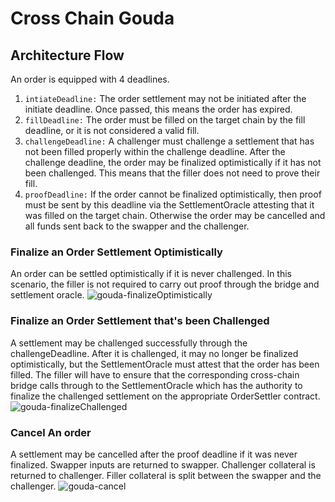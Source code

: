# Cross Chain Gouda

## Architecture Flow

An order is equipped with 4 deadlines.
1. `intiateDeadline:` The order settlement may not be initiated after the initiate deadline. Once passed, this means the order has expired.
2. `fillDeadline:` The order must be filled on the target chain by the fill deadline, or it is not considered a valid fill.
3. `challengeDeadline:` A challenger must challenge a settlement that has not been filled properly within the challenge deadline. After the challenge deadline, the order may be finalized optimistically if it has not been challenged. This means that the filler does not need to prove their fill.
4. `proofDeadline:` If the order cannot be finalized optimistically, then proof must be sent by this deadline via the SettlementOracle attesting that it was filled on the target chain. Otherwise the order may be cancelled and all funds sent back to the swapper and the challenger.


### Finalize an Order Settlement Optimistically
An order can be settled optimistically if it is never challenged. In this scenario, the filler is not required to carry out proof through the bridge and settlement oracle.
![gouda-finalizeOptimistically](https://user-images.githubusercontent.com/5539720/226055654-b733aaac-d3c4-4d27-bffe-cbb2402f618b.png)

### Finalize an Order Settlement that's been Challenged
A settlement may be challenged successfully through the challengeDeadline. After it is challenged, it may no longer be finalized optimistically, but the SettlementOracle must attest that the order has been filled. The filler will have to ensure that the corresponding cross-chain bridge calls through to the SettlementOracle which has the authority to finalize the challenged settlement on the appropriate OrderSettler contract.
![gouda-finalizeChallenged](https://user-images.githubusercontent.com/5539720/226055852-a30fecdd-0157-4e38-8b6d-516a04890440.png)

### Cancel An order
A settlement may be cancelled after the proof deadline if it was never finalized. Swapper inputs are returned to swapper. Challenger collateral is returned to challenger. Filler collateral is split between the swapper and the challenger.
![gouda-cancel](https://user-images.githubusercontent.com/5539720/226062365-26bbf097-1ec3-4c9d-aca7-e72d2039ba69.png)
